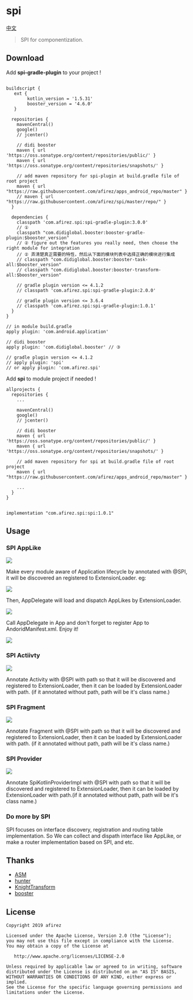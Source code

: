 # spi

[中文](README_CN.md)
> SPI for componentization.

## Download

Add **spi-gradle-plugin** to your project !

```

buildscript {
   ext {
        kotlin_version = '1.5.31'
        booster_version = '4.6.0'
   }

  repositories {
    mavenCentral()
    google()
    // jcenter()
    
    // didi booster
    maven { url 'https://oss.sonatype.org/content/repositories/public/' }
    maven { url 'https://oss.sonatype.org/content/repositories/snapshots/' }
    
    // add maven repository for spi-plugin at build.gradle file of root project
    maven { url "https://raw.githubusercontent.com/afirez/apps_android_repo/master" }
    // maven { url "https://raw.githubusercontent.com/afirez/spi/master/repo/" }
  }

  dependencies {
    classpath 'com.afirez.spi:spi-gradle-plugin:3.0.0'
    // ①
    classpath "com.didiglobal.booster:booster-gradle-plugin:$booster_version"
    // ② figure out the features you really need, then choose the right module for integration
    // ② 弄清楚真正需要的特性，然后从下面的模块列表中选择正确的模块进行集成
    // classpath "com.didiglobal.booster:booster-task-all:$booster_version"
    // classpath "com.didiglobal.booster:booster-transform-all:$booster_version"
        
    // gradle plugin version <= 4.1.2
    // classpath 'com.afirez.spi:spi-gradle-plugin:2.0.0'
    
    // gradle plugin version <= 3.6.4
    // classpath 'com.afirez.spi:spi-gradle-plugin:1.0.1'
  }
}

// in module build.gradle
apply plugin: 'com.android.application'

// didi booster
apply plugin: 'com.didiglobal.booster' // ③

// gradle plugin version <= 4.1.2
// apply plugin: 'spi' 
// or apply plugin: 'com.afirez.spi'

```

Add **spi** to module project if needed !

```
allprojects {
  repositories {
    ...
    
    mavenCentral()
    google()
    // jcenter()
    
    // didi booster
    maven { url 'https://oss.sonatype.org/content/repositories/public/' }
    maven { url 'https://oss.sonatype.org/content/repositories/snapshots/' }

    // add maven repository for spi at build.gradle file of root project
    maven { url "https://raw.githubusercontent.com/afirez/apps_android_repo/master" }

    ...
  }
}
```

```

implementation "com.afirez.spi:spi:1.0.1" 

```

## Usage

### SPI AppLike

![](https://user-gold-cdn.xitu.io/2019/6/1/16b13c2f4c0b6821?w=1252&h=946&f=png&s=193865)

Make every module aware of Application lifecycle by annotated with @SPI, it will be discovered an
registered to ExtensionLoader. eg:

![](https://user-gold-cdn.xitu.io/2019/6/1/16b13c2f4c026017?w=1632&h=1272&f=png&s=299116)

Then, AppDelegate will load and dispatch AppLikes by ExtensionLoader.

![](https://user-gold-cdn.xitu.io/2019/6/1/16b13c2f51b66ed3?w=2018&h=1774&f=png&s=329836)

Call AppDelegate in App and don't forget to register App to AndoridManifest.xml. Enjoy it!

![](https://user-gold-cdn.xitu.io/2019/6/1/16b13c2f55447fa2?w=1374&h=1048&f=png&s=234748)

### SPI Actiivty

![](https://user-gold-cdn.xitu.io/2019/6/1/16b13c2f51c034a6?w=2040&h=1192&f=png&s=333383)

Annotate Activity with @SPI with path so that it will be discovered and registered to
ExtensionLoader, then it can be loaded by ExtensionLoader with path. (if it annotated without path,
path will be it's class name.)

### SPI Fragment

![](https://user-gold-cdn.xitu.io/2019/6/1/16b13c2f7f338ee5?w=1932&h=1666&f=png&s=400667)

Annotate Fragment with @SPI with path so that it will be discovered and registered to
ExtensionLoader, then it can be loaded by ExtensionLoader with path. (if it annotated without path,
path will be it's class name.)

### SPI Provider

![](https://user-gold-cdn.xitu.io/2019/6/1/16b13c2f89aab5fc?w=1930&h=1012&f=png&s=246460)

Annotate SpiKotlinProviderImpl with @SPI with path so that it will be discovered and registered to
ExtensionLoader, then it can be loaded by ExtensionLoader with path.(if it annotated without path,
path will be it's class name.)

### Do more by SPI

SPI focuses on interface discovery, registration and routing table implementation. So We can collect
and dispath interface like AppLike, or make a router implementation based on SPI, and etc.

## Thanks

- [ASM](https://asm.ow2.io/)
- [hunter](https://github.com/Leaking/Hunter)
- [KnightTransform](https://github.com/kakayang2011/KnightTransform)
- [booster](https://github.com/didi/booster)

## License

    Copyright 2019 afirez

    Licensed under the Apache License, Version 2.0 (the "License");
    you may not use this file except in compliance with the License.
    You may obtain a copy of the License at

       http://www.apache.org/licenses/LICENSE-2.0

    Unless required by applicable law or agreed to in writing, software
    distributed under the License is distributed on an "AS IS" BASIS,
    WITHOUT WARRANTIES OR CONDITIONS OF ANY KIND, either express or implied.
    See the License for the specific language governing permissions and
    limitations under the License.